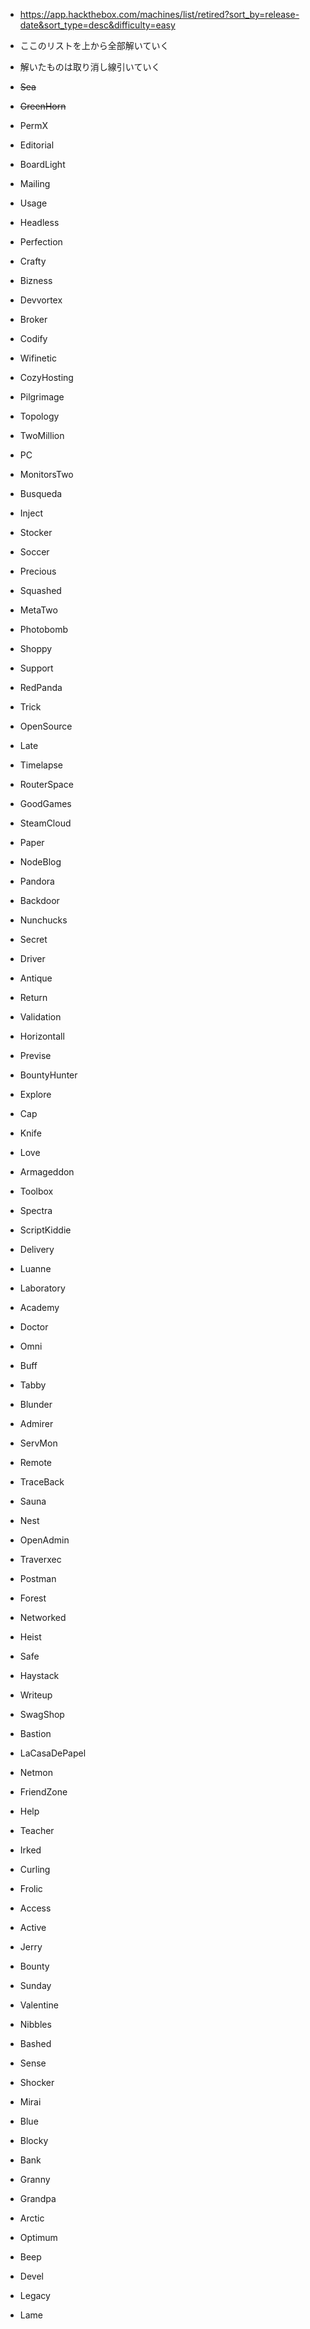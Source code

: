- https://app.hackthebox.com/machines/list/retired?sort_by=release-date&sort_type=desc&difficulty=easy
- ここのリストを上から全部解いていく
- 解いたものは取り消し線引いていく

- ~~Sea~~
- ~~GreenHorn~~
- PermX
- Editorial
- BoardLight
- Mailing
- Usage
- Headless
- Perfection
- Crafty
- Bizness
- Devvortex
- Broker
- Codify
- Wifinetic
- CozyHosting
- Pilgrimage
- Topology
- TwoMillion
- PC
- MonitorsTwo
- Busqueda
- Inject
- Stocker
- Soccer
- Precious
- Squashed
- MetaTwo
- Photobomb
- Shoppy
- Support
- RedPanda
- Trick
- OpenSource
- Late
- Timelapse
- RouterSpace
- GoodGames
- SteamCloud
- Paper
- NodeBlog
- Pandora
- Backdoor
- Nunchucks
- Secret
- Driver
- Antique
- Return
- Validation
- Horizontall
- Previse
- BountyHunter
- Explore
- Cap
- Knife
- Love
- Armageddon
- Toolbox
- Spectra
- ScriptKiddie
- Delivery
- Luanne
- Laboratory
- Academy
- Doctor
- Omni
- Buff
- Tabby
- Blunder
- Admirer
- ServMon
- Remote
- TraceBack
- Sauna
- Nest
- OpenAdmin
- Traverxec
- Postman
- Forest
- Networked
- Heist
- Safe
- Haystack
- Writeup
- SwagShop
- Bastion
- LaCasaDePapel
- Netmon
- FriendZone
- Help
- Teacher
- Irked
- Curling
- Frolic
- Access
- Active
- Jerry
- Bounty
- Sunday
- Valentine
- Nibbles
- Bashed
- Sense
- Shocker
- Mirai
- Blue
- Blocky
- Bank
- Granny
- Grandpa
- Arctic
- Optimum
- Beep
- Devel
- Legacy
- Lame


